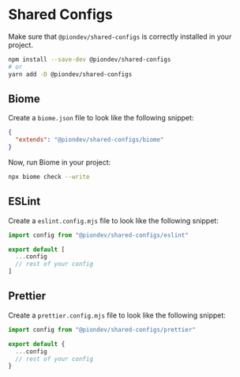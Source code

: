 # Shared Configs

Make sure that `@piondev/shared-configs` is correctly installed in your project.

```sh
npm install --save-dev @piondev/shared-configs
# or
yarn add -D @piondev/shared-configs
```

## Biome

Create a `biome.json` file to look like the following snippet:

```json
{
  "extends": "@piondev/shared-configs/biome"
}
```

Now, run Biome in your project:

```sh
npx biome check --write
```

## ESLint

Create a `eslint.config.mjs` file to look like the following snippet:

```js
import config from "@piondev/shared-configs/eslint"

export default [
  ...config
  // rest of your config
]
```

## Prettier

Create a `prettier.config.mjs` file to look like the following snippet:

```js
import config from "@piondev/shared-configs/prettier"

export default {
  ...config
  // rest of your config
}
```
